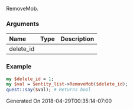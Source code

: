RemoveMob.
### Arguments
**Name**|**Type**|**Description**
:---|:---|:---
delete_id||

### Example

```perl
my $delete_id = 1;
my $val = $entity_list->RemoveMob($delete_id);
quest::say($val); # Returns bool
```


Generated On 2018-04-29T00:35:14-07:00